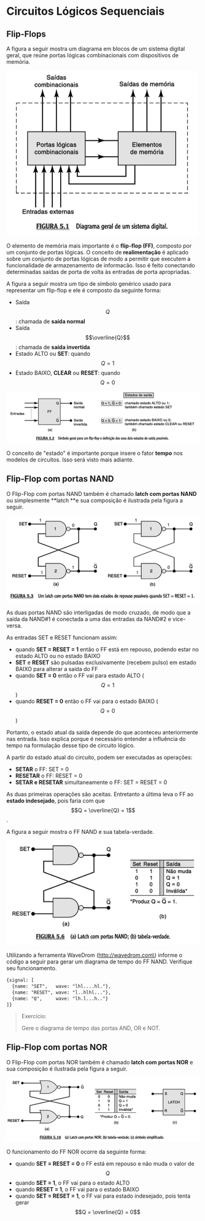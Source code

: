 # Circuitos Lógicos Sequenciais

## Flip-Flops

A figura a seguir mostra um diagrama em blocos de um sistema digital geral, que reúne portas lógicas combinacionais com dispositivos de memória.

![](/assets/diagrama-geral-sistema-digital.png)

O elemento de memória mais importante é o **flip-flop \(FF\)**, composto por um conjunto de portas lógicas. O conceito de **realimentação** é aplicado sobre um conjunto de portas lógicas de modo a permitir que executem a funcionalidade de armazenamento de informacão. Isso é feito conectando determinadas saídas de porta de volta às entradas de porta apropriadas.

A figura a seguir mostra um tipo de símbolo genérico usado para representar um flip-flop e ele é composto da seguinte forma:

* Saída $$Q$$: chamada de **saída normal**
* Saída $$\overline{Q}$$: chamada de **saída invertida**
* Estado ALTO ou **SET**: quando $$Q=1$$
* Estado BAIXO, **CLEAR** ou **RESET**: quando $$Q=0$$    

![](/assets/flip-flop-simbolo-geral.png)

O conceito de "estado" é importante porque insere o fator **tempo** nos modelos de circuitos. Isso será visto mais adiante.

## Flip-Flop com portas NAND

O Flip-Flop com portas NAND também é chamado **latch com portas NAND** ou simplesmente **latch **e sua composição é ilustrada pela figura a seguir.

![](/assets/ff-com-portas-nand.png)

As duas portas NAND são interligadas de modo cruzado, de modo que a saída da NAND\#1 é conectada a uma das entradas da NAND\#2 e vice-versa.

As entradas SET e RESET funcionam assim:

* quando **SET = RESET = 1** então o FF está em repouso, podendo estar no estado ALTO ou no estado BAIXO
* **SET** e **RESET** são pulsadas exclusivamente \(recebem pulso\) em estado BAIXO para alterar a saída do FF
* quando **SET = 0** então o FF vai para estado ALTO \($$Q=1$$\)
* quando **RESET = 0** então o FF vai para o estado BAIXO \($$Q=0$$\)

Portanto, o estado atual da saída depende do que aconteceu anteriormente nas entrada. Isso explica porque é necessário entender a influência do tempo na formulação desse tipo de circuito lógico.

A partir do estado atual do circuito, podem ser executadas as operações:

* **SETAR** o FF: SET = 0
* **RESETAR** o FF: RESET = 0
* **SETAR e RESETAR** simultaneamente o FF: SET = RESET = 0

As duas primeiras operações são aceitas. Entretanto a última leva o FF ao **estado indesejado**, pois faria com que $$Q = \overline{Q} = 1$$.

A figura a seguir mostra o FF NAND e sua tabela-verdade.

![](/assets/ff-nand-tabela-verdade.png)

Utilizando a ferramenta WaveDrom \(http://wavedrom.com\) informe o código a seguir para gerar um diagrama de tempo do FF NAND. Verifique seu funcionamento.

```
{signal: [
  {name: "SET",   wave: "lhl....hl."},
  {name: "RESET", wave: "l..hlhl..."},
  {name: "Q",     wave: "lh.l...h.."}
]}
```

> Exercício:
>
> Gere o diagrama de tempo das portas AND, OR e NOT.

## Flip-Flop com portas NOR

O Flip-Flop com portas NOR também é chamado **latch com portas NOR** e sua composição é ilustrada pela figura a seguir.

![](/assets/ff-nor.png)

O funcionamento do FF NOR ocorre da seguinte forma:

* quando **SET = RESET = 0** o FF está em repouso e não muda o valor de  $$Q$$
* quando **SET = 1**, o FF vai para o estado ALTO
* quando **RESET = 1**, o FF vai para o estado BAIXO
* quando **SET = RESET = 1**, o FF vai para estado indesejado, pois tenta gerar $$Q = \overline{Q} = 0$$





